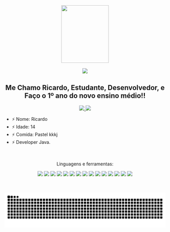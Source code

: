 <div align="center">
<img align="center" width="148" height="180" src="https://media1.tenor.com/images/68e8337fb4eb7e40645d832c64762a8b/tenor.gif?itemid=19443613">
</div>

<br>
<div align="center">
      <a href="https://discordapp.com/users/409801761470152704" target="_blank"><img src="https://img.shields.io/badge/Discord-5865F2?style=for-the-badge&logo=discord&logoColor=white" target="_blank"></a> 
</div>

<div align="center">
<h2>Me Chamo Ricardo, Estudante, Desenvolvedor, e Faço o 1º ano do novo ensino médio!!</h2>

  <a href="https://github.com/yRicardinBaum"><img height="150" src="https://github-readme-stats.vercel.app/api?username=yricardinbaum&show_icons=true&theme=react&include_all_commits=true&count_private=true"/>
  <img  height="150" src="https://github-readme-stats.vercel.app/api/top-langs/?username=yricardinbaum&layout=compact&langs_count=7&theme=react" /></a>
</div>

- ⚡ Nome: Ricardo
- ⚡ Idade: 14
- ⚡ Comida: Pastel kkkj
- ⚡ Developer Java.
    
<br>

<div align="center">
      <p> Linguagens e ferramentas:</p>
      <a href="https://www.google.com/url?sa=t&rct=j&q=&esrc=s&source=web&cd=&cad=rja&uact=8&ved=2ahUKEwjckZXvoK33AhUTIbkGHVR0CpEQFnoECBEQAQ&url=https%3A%2F%2Fwww.java.com%2Fpt-BR%2F&usg=AOvVaw03qM_V0IuJpAnb6ZM1WJM9" target="_blank"><img src="https://img.shields.io/badge/Java-ED8B00?style=for-the-badge&logo=java&logoColor=white" target="_blank"></a> 
      <a href="https://www.google.com/url?sa=t&rct=j&q=&esrc=s&source=web&cd=&cad=rja&uact=8&ved=2ahUKEwjysp_6oK33AhUCHrkGHc0NDAoQFnoECBEQAQ&url=https%3A%2F%2Fgradle.org%2F&usg=AOvVaw3a3SqZeVikWZn6ZsJ5_LGL" target="_blank"><img src="https://img.shields.io/badge/gradle-02303A?style=for-the-badge&logo=gradle&logoColor=white" target="_blank"></a> 
      <a href="https://www.google.com/url?sa=t&rct=j&q=&esrc=s&source=web&cd=&cad=rja&uact=8&ved=2ahUKEwjI1b_9oK33AhXpH7kGHf6-BeoQFnoECBAQAQ&url=https%3A%2F%2Fmaven.apache.org%2F&usg=AOvVaw1YYiU6vhRx9JgPlCaD8pID" target="_blank"><img src="https://img.shields.io/badge/apache_maven-C71A36?style=for-the-badge&logo=apachemaven&logoColor=white" target="_blank"></a> 
      <a href="https://www.google.com/url?sa=t&rct=j&q=&esrc=s&source=web&cd=&cad=rja&uact=8&ved=2ahUKEwjw3dCAoa33AhVqHbkGHfw_CQwQFnoECAcQAQ&url=https%3A%2F%2Fwww.javascript.com%2F&usg=AOvVaw2t3n3FoztAEJ6zUU6XdzS5" target="_blank"><img src="https://img.shields.io/badge/JavaScript-323330?style=for-the-badge&logo=javascript&logoColor=F7DF1E" target="_blank"></a> 
      <a href="https://www.google.com/url?sa=t&rct=j&q=&esrc=s&source=web&cd=&cad=rja&uact=8&ved=2ahUKEwjNjJSEoa33AhW-HrkGHS-PC4oQFnoECBEQAQ&url=https%3A%2F%2Fnodejs.org%2F&usg=AOvVaw1tY2p-vJFWJmxWlq4sTxCn" target="_blank"><img src="https://img.shields.io/badge/Node.js-339933?style=for-the-badge&logo=nodedotjs&logoColor=white" target="_blank"></a> 
      <a href="https://www.google.com/url?sa=t&rct=j&q=&esrc=s&source=web&cd=&cad=rja&uact=8&ved=2ahUKEwju1YSIoa33AhWlH7kGHUIRATMQFnoECBEQAQ&url=https%3A%2F%2Fwww.npmjs.com%2F&usg=AOvVaw3X687KpYu1DK9666uZ55b8" target="_blank"><img src="https://img.shields.io/badge/npm-CB3837?style=for-the-badge&logo=npm&logoColor=white" target="_blank"></a> 
      <a href="https://www.google.com/url?sa=t&rct=j&q=&esrc=s&source=web&cd=&cad=rja&uact=8&ved=2ahUKEwint4iLoa33AhXPHLkGHW77CMoQFnoECAkQAQ&url=https%3A%2F%2Fdeveloper.mozilla.org%2Fpt-BR%2Fdocs%2FWeb%2FHTML&usg=AOvVaw1CPke7ATv9ZEAEjUphFrJQ" target="_blank"><img src="https://img.shields.io/badge/HTML5-E34F26?style=for-the-badge&logo=html5&logoColor=white" target="_blank"></a> 
      <a href="https://www.google.com/url?sa=t&rct=j&q=&esrc=s&source=web&cd=&cad=rja&uact=8&ved=2ahUKEwjE78GQoa33AhWHH7kGHaibAL8QFnoECA0QAQ&url=https%3A%2F%2Fwww.mongodb.com%2Fpt-br&usg=AOvVaw1eARl2iZVMsUY1phIP1tHs" target="_blank"><img src="https://img.shields.io/badge/MongoDB-4EA94B?style=for-the-badge&logo=mongodb&logoColor=white" target="_blank"></a> 
      <a href="https://www.google.com/url?sa=t&rct=j&q=&esrc=s&source=web&cd=&cad=rja&uact=8&ved=2ahUKEwjt7biUoa33AhWGHLkGHW07DBEQFnoECAkQAQ&url=https%3A%2F%2Fpt.wikipedia.org%2Fwiki%2FShell_script&usg=AOvVaw2IMPPuZan4WrSItH7SsYkg" target="_blank"><img src="https://img.shields.io/badge/Shell_Script-121011?style=for-the-badge&logo=gnu-bash&logoColor=white" target="_blank"></a> 
      <a href="https://www.google.com/url?sa=t&rct=j&q=&esrc=s&source=web&cd=&cad=rja&uact=8&ved=2ahUKEwiu5_6Yoa33AhVJJ7kGHR2SClEQFnoECBEQAQ&url=https%3A%2F%2Fwww.mysql.com%2F&usg=AOvVaw20c6IrMAtNC1A9NZPsDpWW" target="_blank"><img src="https://img.shields.io/badge/MySQL-005C84?style=for-the-badge&logo=mysql&logoColor=white" target="_blank"></a> 
      <a href="https://www.google.com/url?sa=t&rct=j&q=&esrc=s&source=web&cd=&cad=rja&uact=8&ved=2ahUKEwir68Oboa33AhWBJ7kGHTfqCTYQFnoECA4QAQ&url=https%3A%2F%2Fwww.sqlite.org%2F&usg=AOvVaw2FGx1kWp6WBAJWy5IhYh3r" target="_blank"><img src="https://img.shields.io/badge/SQLite-07405E?style=for-the-badge&logo=sqlite&logoColor=white" target="_blank"></a>
      <a href="https://www.google.com/url?sa=t&rct=j&q=&esrc=s&source=web&cd=&cad=rja&uact=8&ved=2ahUKEwjlvq2foa33AhUBHrkGHdJbCeIQFnoECA4QAQ&url=https%3A%2F%2Fmanjaro.org%2F&usg=AOvVaw2W6Z32R_3eTqMMz4qBhHl6" target="_blank"><img src="https://img.shields.io/badge/manjaro-35BF5C?style=for-the-badge&logo=manjaro&logoColor=white" target="_blank"></a>
      <a href="https://www.google.com/url?sa=t&rct=j&q=&esrc=s&source=web&cd=&cad=rja&uact=8&ved=2ahUKEwiQ2f-hoa33AhUDLLkGHWB0DuQQFnoECBMQAQ&url=https%3A%2F%2Fwww.microsoft.com%2Fpt-br%2Fwindows%2F&usg=AOvVaw3FS_duD590ydLHigo-uerR" target="_blank"><img src="https://img.shields.io/badge/Windows-0078D6?style=for-the-badge&logo=windows&logoColor=white" target="_blank"></a>
      <a href="https://www.google.com/url?sa=t&rct=j&q=&esrc=s&source=web&cd=&cad=rja&uact=8&ved=2ahUKEwiEzK6loa33AhUiK7kGHe4KDYEQFnoECBAQAQ&url=https%3A%2F%2Fwww.jetbrains.com%2Fpt-br%2Fidea%2F&usg=AOvVaw1oW-y21ztdXo6P1OZsIfYD" target="_blank"><img src="https://img.shields.io/badge/IntelliJ_IDEA-000000.svg?style=for-the-badge&logo=intellij-idea&logoColor=white" target="_blank"></a>
            <a href="https://www.google.com/url?sa=t&rct=j&q=&esrc=s&source=web&cd=&cad=rja&uact=8&ved=2ahUKEwiEzK6loa33AhUiK7kGHe4KDYEQFnoECBAQAQ&url=https%3A%2F%2Fwww.jetbrains.com%2Fpt-br%2Fidea%2F&usg=AOvVaw1oW-y21ztdXo6P1OZsIfYD" target="_blank"><img src="https://img.shields.io/badge/Next-black?style=for-the-badge&logo=next.js&logoColor=white" target="_blank"></a>

</div>

<br>
<br>

![Snake animation](https://github.com/yRicardinBaum/yRicardinBaum/blob/output/github-contribution-grid-snake.svg)
